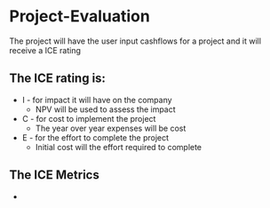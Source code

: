 # Project-Evaluation

The project will have the user input cashflows for a project and it will receive a ICE rating

## The ICE rating is:

* I - for impact it will have on the company
  * NPV will be used to assess the impact
* C - for cost to implement the project
  * The year over year expenses will be cost
* E - for the effort to complete the project
  * Initial cost will the effort required to complete

## The ICE Metrics

* 
